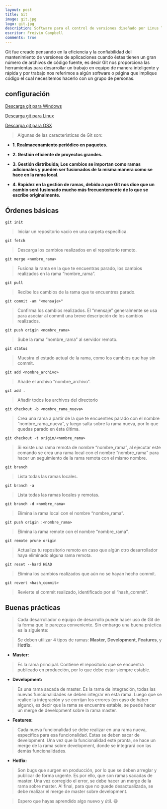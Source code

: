 ```yaml
---
layout: post
title: Git
image: git.jpg
logo: git.jpg
description: Software para el control de versiones diseñado por Linus Torvalds, pensando en la eficiencia y la confiabilidad del mantenimiento de versiones de aplicaciones.
escritor: Freivin Campbell
comments: true
---
```



<!-- letra capital  -->

<p class="intro"><span class="dropcap">G</span>it fue creado pensando en la eficiencia y la confiabilidad del mantenimiento de versiones de aplicaciones cuando éstas tienen un gran número de archivos de código fuente, es decir Git nos proporciona las herramientas para desarrollar un trabajo en equipo de manera inteligente y rápida y por trabajo nos referimos a algún software o página que implique código el cual necesitemos hacerlo con un grupo de personas.</p>

## configuración

[Descarga git para Windows](https://git-scm.com/download/win)

[Descarga git para Linux](https://git-scm.com/download/linux)

[Descarga git para OSX](https://git-scm.com/download/mac)

>Algunas de las características de Git son:

- **1. Realmacenamiento periódico en paquetes.**

- **2. Gestión eficiente de proyectos grandes.**

- **3. Gestión distribuida; Los cambios se importan como ramas adicionales y pueden ser fusionados de la misma manera como se hace en la rama local.**

- **4. Rapidez en la gestión de ramas, debido a que Git nos dice que un cambio será fusionado mucho más frecuentemente de lo que se escribe originalmente.**

## Órdenes básicas

````
git init
````
>Iniciar un repositorio vacío en una carpeta específica.

````
git fetch
````
>Descarga los cambios realizados en el repositorio remoto.

````
git merge <nombre_rama>
````
>Fusiona la rama en la que te encuentras parado, los cambios realizados en la rama “nombre_rama”.

````
git pull
````
>Recibe los cambios de la rama que te encuentres parado.

````
git commit -am "<mensaje>"
````
>Confirma los cambios realizados. El “mensaje” generalmente se usa para asociar al commit una breve descripción de los cambios realizados.

````
git push origin <nombre_rama>
````
>Sube la rama “nombre_rama” al servidor remoto.

````
git status
````
>Muestra el estado actual de la rama, como los cambios que hay sin commit.

````
git add <nombre_archivo>
````
>Añade el archivo “nombre_archivo”.

````
git add .
````
>Añadir todos los archivos del directorio


````
git checkout -b <nombre_rama_nueva>
````
>Crea una rama a partir de la que te encuentres parado con el nombre “nombre_rama_nueva”, y luego salta sobre la rama nueva, por lo que quedas parado en ésta última.

````
git checkout -t origin/<nombre_rama>
````
>Si existe una rama remota de nombre “nombre_rama”, al ejecutar este comando se crea una rama local con el nombre “nombre_rama” para hacer un seguimiento de la rama remota con el mismo nombre.

````
git branch
````
>Lista todas las ramas locales.

````
git branch -a
````
>Lista todas las ramas locales y remotas.

````
git branch -d <nombre_rama>
````
>Elimina la rama local con el nombre “nombre_rama”.

````
git push origin :<nombre_rama>
````
>Elimina la rama remote con el nombre “nombre_rama”.

````
git remote prune origin
````
>Actualiza tu repositorio remoto en caso que algún otro desarrollador haya eliminado alguna rama remota.

````
git reset --hard HEAD
````
>Elimina los cambios realizados que aún no se hayan hecho commit.

````
git revert <hash_commit>
````
>Revierte el commit realizado, identificado por el “hash_commit”.

## Buenas prácticas

>Cada desarrollador o equipo de desarrollo puede hacer uso de Git de la forma que le parezca conveniente. Sin embargo una buena práctica es la siguiente:

>Se deben utilizar 4 tipos de ramas: **Master**, **Development**, **Features**, y **Hotfix**.

* **Master:**

>Es la rama principal. Contiene el repositorio que se encuentra publicado en producción, por lo que debe estar siempre estable.

* **Development:**

>Es una rama sacada de master. Es la rama de integración, todas las nuevas funcionalidades se deben integrar en esta rama. Luego que se realice la integración y se corrijan los errores (en caso de haber alguno), es decir que la rama se encuentre estable, se puede hacer un merge de development sobre la rama master.

* **Features:**

>Cada nueva funcionalidad se debe realizar en una rama nueva, específica para esa funcionalidad. Estas se deben sacar de development. Una vez que la funcionalidad esté pronta, se hace un merge de la rama sobre development, donde se integrará con las demás funcionalidades.

* **Hotfix:**

>Son bugs que surgen en producción, por lo que se deben arreglar y publicar de forma urgente. Es por ello, que son ramas sacadas de master. Una vez corregido el error, se debe hacer un merge de la rama sobre master. Al final, para que no quede desactualizada, se debe realizar el merge de master sobre development.

> Espero que hayas aprendido algo nuevo y útil. :smile:
